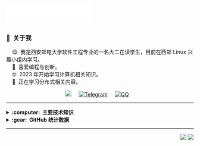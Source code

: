 <img src="images/header_en.svg"></img>


### :space_invader: &nbsp;关于我

&nbsp;&nbsp;&nbsp; :yum: &nbsp;我是西安邮电大学软件工程专业的一名大二在读学生，目前在西邮 Linux 兴趣小组内学习。 <br/>
&nbsp;&nbsp;&nbsp; :ghost: &nbsp;喜爱编程与创新。 <br/>
&nbsp;&nbsp;&nbsp; :nerd_face: &nbsp;2023 年开始学习计算机相关知识。 <br/>
&nbsp;&nbsp;&nbsp; :book: &nbsp;正在学习分布式相关内容。 <br/>

<p align="center">
  <a href="su1799718517@gmail.com?subject=Olá%20Bruno%20Tacca"><img src="https://img.shields.io/badge/gmail-%23D14836.svg?&style=for-the-badge&logo=gmail&logoColor=white" /></a>&nbsp;&nbsp;&nbsp;&nbsp;
  <a href="images/tg.png"><img src="https://img.shields.io/badge/Telegram-2CA5E0?style=for-the-badge&logo=telegram&logoColor=white" alt="Telegram" /></a>&nbsp;&nbsp;&nbsp;&nbsp;
  <a href="images/qq.png"> <img src="https://img.shields.io/badge/QQ-%231579F2.svg?&style=for-the-badge&logo=qq&logoColor=white" alt="QQ" /></a>&nbsp;&nbsp;&nbsp;&nbsp;
</p>


<hr/>

<details>
  <summary><b>:computer: &nbsp;主要技术知识</b></summary>
  <br/>
  <img src="https://img.shields.io/badge/GIT-%23F05033.svg?&style=flat&logo=git&logoColor=white" alt="Git" />
  <img src="https://img.shields.io/badge/GitHub-%23121011.svg?&style=flat&logo=github&logoColor=white" alt="GitHub" />
  <img src="https://img.shields.io/badge/Linux-FCC624.svg?&style=flat&logo=linux&logoColor=black" alt="Linux" />
  <img src="https://img.shields.io/badge/VSCode-007ACC.svg?&style=flat&logo=visual-studio-code&logoColor=white" alt="VSCode" />
  <img src="https://img.shields.io/badge/C-00599C.svg?&style=flat&logo=c&logoColor=white" alt="C" />
  <img src="https://img.shields.io/badge/C%2B%2B-00599C.svg?&style=flat&logo=c%2B%2B&logoColor=white" alt="C++" />
  <img src="https://img.shields.io/badge/Go-00ADD8.svg?&style=flat&logo=go&logoColor=white" alt="Go" />
</details>

<details>
  <summary><b>:gear: &nbsp;GitHub 统计数据</b></summary>
  <br/>
    <p align="center">
        <img height="137px" src="https://github-readme-streak-stats.herokuapp.com/?user=brunotacca&hide_border=true&theme=nightowl" />
    </p>
    <p align="center">
        <img height="137px" src="https://github-readme-stats.vercel.app/api?username=suguocheng&hide_title=true&hide_border=true&show_icons=true&include_all_commits=true&count_private=true&line_height=21&theme=nightowl" /> <img height="137px" src="https://github-readme-stats.vercel.app/api/top-langs/?username=suguocheng&hide=html&hide_title=true&hide_border=true&layout=compact&langs_count=8&theme=nightowl" />
    </p>
</details>


<hr/>

<p align="right">
<img src="https://komarev.com/ghpvc/?username=suguocheng&style=plastic&label=Views"><img>
<img src="https://badges.pufler.dev/visits/suguocheng/suguocheng?color=black&logo=github" />
</p>
